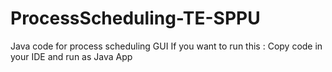 # ProcessScheduling-TE-SPPU
Java code for process scheduling GUI
If you want to run this : Copy code in your IDE and run as Java App 

